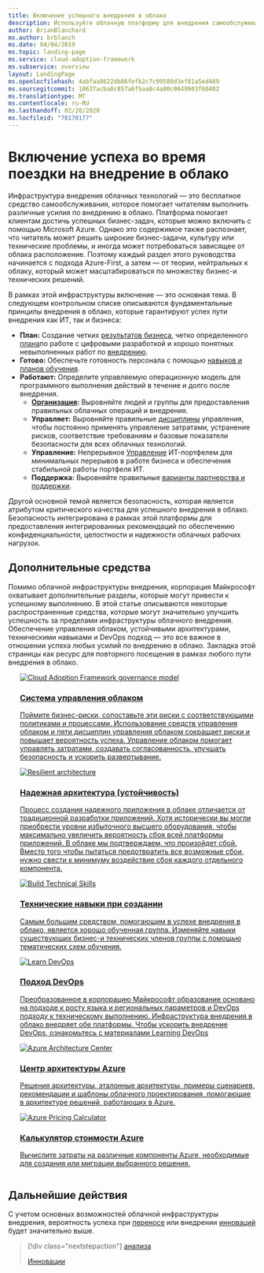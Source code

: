 ```yaml
---
title: Включение успешного внедрения в облако
description: Используйте облачную платформу для внедрения самообслуживания и другие средства, которые помогут вам принять решения по внедрению в облако, обеспечивающие успешное выполнение клиентов.
author: BrianBlanchard
ms.author: brblanch
ms.date: 04/04/2019
ms.topic: landing-page
ms.service: cloud-adoption-framework
ms.subservice: overview
layout: LandingPage
ms.openlocfilehash: 4abfaa8622db86fefb2c7c99589d3ef81a5ed489
ms.sourcegitcommit: 10637acba8c857a6f5aa8c4a80c0649903f60402
ms.translationtype: MT
ms.contentlocale: ru-RU
ms.lasthandoff: 02/28/2020
ms.locfileid: "78170177"
---
```

# <a name="enable-success-during-a-cloud-adoption-journey"></a>Включение успеха во время поездки на внедрение в облако

Инфраструктура внедрения облачных технологий — это бесплатное средство самообслуживания, которое помогает читателям выполнить различные усилия по внедрению в облако. Платформа помогает клиентам достичь успешных бизнес-задач, которые можно включить с помощью Microsoft Azure. Однако это содержимое также распознает, что читатель может решить широкие бизнес-задачи, культуру или технические проблемы, и иногда может потребоваться зависящее от облака расположение. Поэтому каждый раздел этого руководства начинается с подхода Azure-First, а затем — от теории, нейтральных к облаку, который может масштабироваться по множеству бизнес-и технических решений.

В рамках этой инфраструктуры включение — это основная тема. В следующем контрольном списке описываются фундаментальные принципы внедрения в облако, которые гарантируют успех пути внедрения как ИТ, так и бизнеса:

- **План:** Создание четких [результатов бизнеса](../strategy/business-outcomes/index.md), четко определенного [плана](../digital-estate/index.md)по работе с цифровыми разработкой и хорошо понятных невыполненных работ по [внедрению](../migrate/migration-considerations/prerequisites/migration-backlog-review.md).
- **Готово:** Обеспечьте готовность персонала с помощью [навыков и планов обучения](../ready/technical-skills.md).
- **Работают:** Определите управляемую операционную модель для программного выполнения действий в течение и долго после внедрения.
  - **[Организация](../organize/index.md):** Выровняйте людей и группы для предоставления правильных облачных операций и внедрения.
  - **Управляет:** Выровняйте правильные [дисциплины](../govern/index.md) управления, чтобы постоянно применять управление затратами, устранение рисков, соответствие требованиям и базовые показатели безопасности для всех облачных технологий.
  - **Управление:** Непрерывное [Управление](../manage/index.md) ИТ-портфелем для минимальных перерывов в работе бизнеса и обеспечения стабильной работы портфеля ИТ.
  - **Поддержка:** Выровняйте правильные [варианты партнерства и поддержки](../migrate/migration-considerations/assess/partnership-options.md).

Другой основной темой является безопасность, которая является атрибутом критического качества для успешного внедрения в облако. Безопасность интегрирована в рамках этой платформы для предоставления интегрированных рекомендаций по обеспечению конфиденциальности, целостности и надежности облачных рабочих нагрузок. 

## <a name="additional-tools"></a>Дополнительные средства

Помимо облачной инфраструктуры внедрения, корпорация Майкрософт охватывает дополнительные разделы, которые могут привести к успешному выполнению. В этой статье описываются некоторые распространенные средства, которые могут значительно улучшить успешность за пределами инфраструктуры облачного внедрения. Обеспечение управления облаком, устойчивыми архитектурами, техническими навыками и DevOps подход — это все важное в отношении успеха любых усилий по внедрению в облако. Закладка этой страницы как ресурс для повторного посещения в рамках любого пути внедрения в облако.

<!-- markdownlint-disable MD033 -->

<ul class="panelContent cardsH">
<li style="display: flex; flex-direction: column;">
    <a href="../govern/guides/index.md" style="display: flex; flex-direction: column; flex: 1 0 auto;">
        <div class="cardSize" style="flex: 1 0 auto; display: flex;">
            <div class="cardPadding" style="display: flex;">
                <div class="card">
                    <div class="cardImageOuter">
                        <div class="cardImage bgdAccent1">
                            <img alt="Cloud Adoption Framework governance model" src="../_images/operational-transformation-govern-highres.png" data-linktype="external" />
                        </div>
                    </div>
                    <div class="cardText">
                        <h3>Система управления облаком</h3>
                        <p>Поймите бизнес-риски, сопоставьте эти риски с соответствующими политиками и процессами. Использование средств управления облаком и пяти дисциплин управления облаком сокращает риски и повышает вероятность успеха. Управление облаком помогает управлять затратами, создавать согласованность, улучшать безопасность и ускорить развертывание.</p>
                    </div>
                </div>
            </div>
        </div>
    </a>
</li>
<li style="display: flex; flex-direction: column;">
    <a href="https://docs.microsoft.com/azure/architecture/framework/resiliency/overview" style="display: flex; flex-direction: column; flex: 1 0 auto;">
        <div class="cardSize" style="flex: 1 0 auto; display: flex;">
            <div class="cardPadding" style="display: flex;">
                <div class="card">
                    <div class="cardImageOuter">
                        <div class="cardImage bgdAccent1">
                            <img alt="Resilient architecture" src="https://docs.microsoft.com/azure/architecture/resiliency/images/redundancy.svg" data-linktype="external" />
                        </div>
                    </div>
                    <div class="cardText">
                        <h3>Надежная архитектура (устойчивость)</h3>
                        <p>Процесс создания надежного приложения в облаке отличается от традиционной разработки приложений. Хотя исторически вы могли приобрести уровни избыточного высшего оборудования, чтобы максимально увеличить вероятность сбоя всей платформы приложений. В облаке мы подтверждаем, что произойдет сбой. Вместо того чтобы пытаться предотвратить все возможные сбои, нужно свести к минимуму воздействие сбоя каждого отдельного компонента.</p>
                    </div>
                </div>
            </div>
        </div>
    </a>
</li>
<li style="display: flex; flex-direction: column;">
    <a href="../ready/technical-skills.md" style="display: flex; flex-direction: column; flex: 1 0 auto;">
        <div class="cardSize" style="flex: 1 0 auto; display: flex;">
            <div class="cardPadding" style="display: flex;">
                <div class="card">
                    <div class="cardImageOuter">
                        <div class="cardImage bgdAccent1">
                            <img alt="Build Technical Skills" src="https://docs.microsoft.com/media/learn/Product/Learn/learningpath_graphic.svg" data-linktype="external" />
                        </div>
                    </div>
                    <div class="cardText">
                        <h3>Технические навыки при создании</h3>
                        <p>Самым большим средством, помогающим в успехе внедрения в облако, является хорошо обученная группа. Изменяйте навыки существующих бизнес-и технических членов группы с помощью тематических схем обучения.</p>
                    </div>
                </div>
            </div>
        </div>
    </a>
</li>
<li style="display: flex; flex-direction: column;">
    <a href="https://docs.microsoft.com/azure/devops/learn/" style="display: flex; flex-direction: column; flex: 1 0 auto;">
        <div class="cardSize" style="flex: 1 0 auto; display: flex;">
            <div class="cardPadding" style="display: flex;">
                <div class="card">
                    <div class="cardImageOuter">
                        <div class="cardImage bgdAccent1">
                            <img alt="Learn DevOps" src="https://docs.microsoft.com/azure/devops/learn/_img/learn-devops.svg" data-linktype="external" />
                        </div>
                    </div>
                    <div class="cardText">
                        <h3>Подход DevOps</h3>
                        <p>Преобразованное в корпорацию Майкрософт образование основано на подходе к росту языка и региональных параметров и DevOps подходу к техническому выполнению. Инфраструктура внедрения в облако внедряет обе платформы. Чтобы ускорить внедрение DevOps, ознакомьтесь с материалами Learning DevOps</p>
                    </div>
                </div>
            </div>
        </div>
    </a>
</li>
<li style="display: flex; flex-direction: column;">
    <a href="https://docs.microsoft.com/azure/architecture/" style="display: flex; flex-direction: column; flex: 1 0 auto;">
        <div class="cardSize" style="flex: 1 0 auto; display: flex;">
            <div class="cardPadding" style="display: flex;">
                <div class="card">
                    <div class="cardImageOuter">
                        <div class="cardImage bgdAccent1">
                            <img alt="Azure Architecture Center" src="https://docs.microsoft.com/azure/architecture/example-scenario/data/media/architecture-data-warehouse.png" data-linktype="external" />
                        </div>
                    </div>
                    <div class="cardText">
                        <h3>Центр архитектуры Azure</h3>
                        <p>Решения архитектуры, эталонные архитектуры, примеры сценариев, рекомендации и шаблоны облачного проектирования, помогающие в архитектуре решений, работающих в Azure.</p>
                    </div>
                </div>
            </div>
        </div>
    </a>
</li>
<li style="display: flex; flex-direction: column;">
    <a href="https://azure.microsoft.com/pricing/calculator/" style="display: flex; flex-direction: column; flex: 1 0 auto;">
        <div class="cardSize" style="flex: 1 0 auto; display: flex;">
            <div class="cardPadding" style="display: flex;">
                <div class="card">
                    <div class="cardImageOuter">
                        <div class="cardImage bgdAccent1">
                            <img alt="Azure Pricing Calculator" src="../_images/calculator-preview.png" data-linktype="external" />
                        </div>
                    </div>
                    <div class="cardText">
                        <h3>Калькулятор стоимости Azure</h3>
                        <p>Вычислите затраты на различные компоненты Azure, необходимые для создания или миграции выбранного решения.</p>
                    </div>
                </div>
            </div>
        </div>
    </a>
</li>
</ul>

<!-- markdownlint-enable MD033 -->

## <a name="next-steps"></a>Дальнейшие действия

С учетом основных возможностей облачной инфраструктуры внедрения, вероятность успеха при [переносе](./migrate.md) или внедрении [инноваций](./innovate.md) будет значительно выше.

> [!div class="nextstepaction"]
> [анализа](./migrate.md)
>
> [Инновации](./innovate.md)
